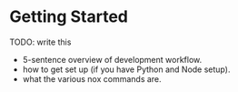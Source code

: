# Getting Started

TODO: write this

- 5-sentence overview of development workflow.
- how to get set up (if you have Python and Node setup).
- what the various nox commands are.
